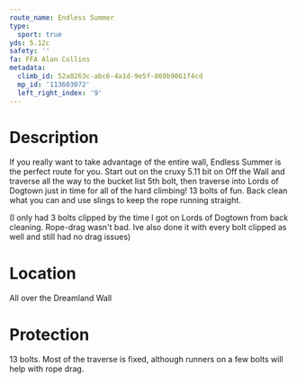```yaml
---
route_name: Endless Summer
type:
  sport: true
yds: 5.12c
safety: ''
fa: FFA Alan Collins
metadata:
  climb_id: 52a8263c-abc6-4a1d-9e5f-869b9061f4cd
  mp_id: '113603072'
  left_right_index: '9'
---
```

# Description
If you really want to take advantage of the entire wall, Endless Summer is the perfect route for you. Start out on the cruxy 5.11 bit on Off the Wall and traverse all the way to the bucket list 5th bolt, then traverse into Lords of Dogtown just in time for all of the hard climbing! 13 bolts of fun. Back clean what you can and use slings to keep the rope running straight.

(I only had 3 bolts clipped by the time I got on Lords of Dogtown from back cleaning. Rope-drag wasn't bad. Ive also done it with every bolt clipped as well and still had no drag issues)

# Location
All over the Dreamland Wall

# Protection
13 bolts. Most of the traverse is fixed, although runners on a few bolts will help with rope drag.

